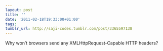 ```yaml
---
layout: post
title: ''
date: '2011-02-18T19:33:00+01:00'
tags: 
tumblr_url: http://saji-codes.tumblr.com/post/3365597138
---
```

Why won’t browsers send any XMLHttpRequest-Capable HTTP headers?
